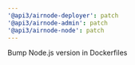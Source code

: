 ```yaml
---
'@api3/airnode-deployer': patch
'@api3/airnode-admin': patch
'@api3/airnode-node': patch
---
```


Bump Node.js version in Dockerfiles
